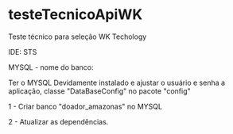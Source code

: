# testeTecnicoApiWK
Teste técnico para seleção WK Techology

IDE: STS

MYSQL - nome do banco:

Ter o MYSQL Devidamente instalado e ajustar o usuário e senha a aplicação, 
classe "DataBaseConfig" no pacote "config"

1 - Criar banco "doador_amazonas" no MYSQL

2 - Atualizar as dependências. 


